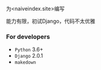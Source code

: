 为<naiveindex.site>编写

能力有限，初试Django，代码不太优雅

### For developers
* `Python` 3.6+
* `Django` 2.0.1
* `makedown`

